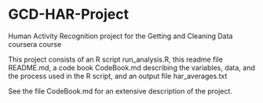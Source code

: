 GCD-HAR-Project
===============

Human Activity Recognition project for the Getting and Cleaning Data coursera course

This project consists of an R script run\_analysis.R, this readme file README.md, a code book CodeBook.md describing the variables, data, and the process used in the R script, and an output file har\_averages.txt

See the file CodeBook.md for an extensive description of the project.
